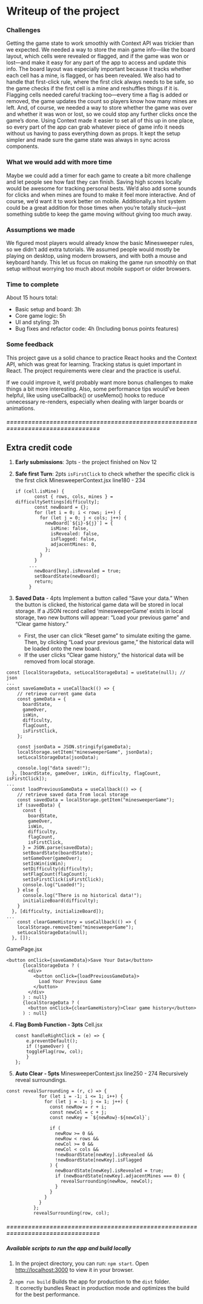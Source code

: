 # Writeup of the project

### Challenges

Getting the game state to work smoothly with Context API was trickier than we expected. We needed a way to store the main game info—like the board layout, which cells were revealed or flagged, and if the game was won or lost—and make it easy for any part of the app to access and update this info.
<l>
The board layout was especially important because it tracks whether each cell has a mine, is flagged, or has been revealed. We also had to handle that first-click rule, where the first click always needs to be safe, so the game checks if the first cell is a mine and reshuffles things if it is.
<l>
Flagging cells needed careful tracking too—every time a flag is added or removed, the game updates the count so players know how many mines are left. And, of course, we needed a way to store whether the game was over and whether it was won or lost, so we could stop any further clicks once the game’s done.
<l>
Using Context made it easier to set all of this up in one place, so every part of the app can grab whatever piece of game info it needs without us having to pass everything down as props. It kept the setup simpler and made sure the game state was always in sync across components.

### What we would add with more time

Maybe we could add a timer for each game to create a bit more challenge and let people see how fast they can finish. Saving high scores locally would be awesome for tracking personal bests. We’d also add some sounds for clicks and when mines are found to make it feel more interactive. And of course, we’d want it to work better on mobile. Additionally,a hint system could be a great addition for those times when you’re totally stuck—just something subtle to keep the game moving without giving too much away.

### Assumptions we made

We figured most players would already know the basic Minesweeper rules, so we didn’t add extra tutorials. We assumed people would mostly be playing on desktop, using modern browsers, and with both a mouse and keyboard handy. This let us focus on making the game run smoothly on that setup without worrying too much about mobile support or older browsers.

### Time to complete

About 15 hours total:

- Basic setup and board: 3h
- Core game logic: 5h
- UI and styling: 3h
- Bug fixes and refactor code: 4h (Including bonus points features)

### Some feedback

This project gave us a solid chance to practice React hooks and the Context API, which was great for learning. Tracking status is quiet important in React. The project requirements were clear and the practice is useful.

If we could improve it, we’d probably want more bonus challenges to make things a bit more interesting. Also, some performance tips would’ve been helpful, like using useCallback() or useMemo() hooks to reduce unnecessary re-renders, especially when dealing with larger boards or animations.

##### ===============================================================================

## Extra credit code

1. **Early submissions**: 3pts - the project finished on Nov 12
2. **Safe first Turn**: 2pts
   `isFirstClick` to check whether the specific click is the first click
   MinesweeperContext.jsx line180 - 234

   ```
   if (cell.isMine) {
          const { rows, cols, mines } = difficultySettings[difficulty];
          const newBoard = {};
          for (let i = 0; i < rows; i++) {
            for (let j = 0; j < cols; j++) {
              newBoard[`${i}-${j}`] = {
                isMine: false,
                isRevealed: false,
                isFlagged: false,
                adjacentMines: 0,
              };
            }
          }
        ...
          newBoard[key].isRevealed = true;
          setBoardState(newBoard);
          return;
        }

   ```

3. **Saved Data** - 4pts
   Implement a button called “Save your data.” When the button is clicked, the historical game data will be stored in local storage. If a JSON record called ‘minesweeperGame’ exists in local storage, two new buttons will appear: “Load your previous game” and “Clear game history.”

   - First, the user can click “Reset game” to simulate exiting the game. Then, by clicking “Load your previous game,” the historical data will be loaded onto the new board.
   - If the user clicks “Clear game history,” the historical data will be removed from local storage.

```
const [localStorageData, setLocalStorageData] = useState(null); // json
...
const saveGameData = useCallback(() => {
    // retrieve current game data
    const gameData = {
      boardState,
      gameOver,
      isWin,
      difficulty,
      flagCount,
      isFirstClick,
    };

    const jsonData = JSON.stringify(gameData);
    localStorage.setItem("minesweeperGame", jsonData);
    setLocalStorageData(jsonData);

    console.log("data saved!");
  }, [boardState, gameOver, isWin, difficulty, flagCount, isFirstClick]);
...
  const loadPreviousGameData = useCallback(() => {
    // retrieve saved data from local storage
    const savedData = localStorage.getItem("minesweeperGame");
    if (savedData) {
      const {
        boardState,
        gameOver,
        isWin,
        difficulty,
        flagCount,
        isFirstClick,
      } = JSON.parse(savedData);
      setBoardState(boardState);
      setGameOver(gameOver);
      setIsWin(isWin);
      setDifficulty(difficulty);
      setFlagCount(flagCount);
      setIsFirstClick(isFirstClick);
      console.log("Loaded!");
    } else {
      console.log("There is no historical data!");
      initializeBoard(difficulty);
    }
  }, [difficulty, initializeBoard]);
...
    const clearGameHistory = useCallback(() => {
    localStorage.removeItem("minesweeperGame");
    setLocalStorageData(null);
  }, []);

```

GamePage.jsx

```
<button onClick={saveGameData}>Save Your Data</button>
      {localStorageData ? (
        <div>
          <button onClick={loadPreviousGameData}>
            Load Your Previous Game
          </button>
        </div>
      ) : null}
      {localStorageData ? (
        <button onClick={clearGameHistory}>Clear game history</button>
      ) : null}
```

4. **Flag Bomb Function - 3pts**
   Cell.jsx

   ```
   const handleRightClick = (e) => {
       e.preventDefault();
       if (!gameOver) {
       toggleFlag(row, col);
       }
   };
   ```

5. **Auto Clear - 5pts**
   MinesweeperContext.jsx line250 - 274
   Recursively reveal surroundings.

```
const revealSurrounding = (r, c) => {
            for (let i = -1; i <= 1; i++) {
              for (let j = -1; j <= 1; j++) {
                const newRow = r + i;
                const newCol = c + j;
                const newKey = `${newRow}-${newCol}`;

                if (
                  newRow >= 0 &&
                  newRow < rows &&
                  newCol >= 0 &&
                  newCol < cols &&
                  !newBoardState[newKey].isRevealed &&
                  !newBoardState[newKey].isFlagged
                ) {
                  newBoardState[newKey].isRevealed = true;
                  if (newBoardState[newKey].adjacentMines === 0) {
                    revealSurrounding(newRow, newCol);
                  }
                }
              }
            }
          };
          revealSurrounding(row, col);

```

##### ===============================================================================

##### Available scripts to run the app and build locally

1. In the project directory, you can run: `npm start`. Open [http://localhost:3000](http://localhost:3000) to view it in your browser.

2. `npm run build` Builds the app for production to the `dist` folder.\
   It correctly bundles React in production mode and optimizes the build for the best performance.
